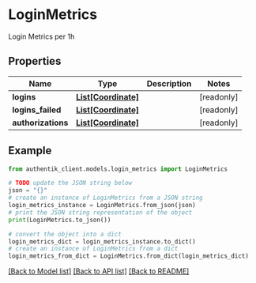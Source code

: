 # LoginMetrics

Login Metrics per 1h

## Properties

Name | Type | Description | Notes
------------ | ------------- | ------------- | -------------
**logins** | [**List[Coordinate]**](Coordinate.md) |  | [readonly] 
**logins_failed** | [**List[Coordinate]**](Coordinate.md) |  | [readonly] 
**authorizations** | [**List[Coordinate]**](Coordinate.md) |  | [readonly] 

## Example

```python
from authentik_client.models.login_metrics import LoginMetrics

# TODO update the JSON string below
json = "{}"
# create an instance of LoginMetrics from a JSON string
login_metrics_instance = LoginMetrics.from_json(json)
# print the JSON string representation of the object
print(LoginMetrics.to_json())

# convert the object into a dict
login_metrics_dict = login_metrics_instance.to_dict()
# create an instance of LoginMetrics from a dict
login_metrics_from_dict = LoginMetrics.from_dict(login_metrics_dict)
```
[[Back to Model list]](../README.md#documentation-for-models) [[Back to API list]](../README.md#documentation-for-api-endpoints) [[Back to README]](../README.md)


